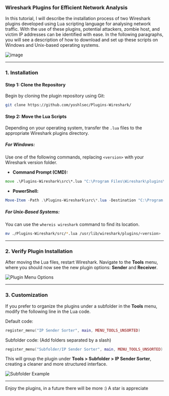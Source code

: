 ### Wireshark Plugins for Efficient Network Analysis

In this tutorial, I will describe the installation process of two Wireshark plugins developed using Lua scripting language for analysing network traffic. With the use of these plugins, potential attackers, zombie host, and victim IP addresses can be identified with ease. In the following paragraphs, you will see a description of how to download and set up these scripts on Windows and Unix-based operating systems.

![image](https://github.com/user-attachments/assets/da68d1b0-9a72-493f-85dc-e510dc7fb4c9)

---

### **1. Installation**

#### **Step 1: Clone the Repository**

Begin by cloning the plugin repository using Git:

```bash
git clone https://github.com/yoshlsec/Plugins-Wireshark/
```

#### **Step 2: Move the Lua Scripts**

Depending on your operating system, transfer the `.lua` files to the appropriate Wireshark plugins directory.

##### **For Windows:**
Use one of the following commands, replacing `<version>` with your Wireshark version folder.

- **Command Prompt (CMD):**

```cmd
move .\Plugins-Wireshark\src\*.lua "C:\Program Files\Wireshark\plugins\<version>\"
```

- **PowerShell:**

```powershell
Move-Item -Path .\Plugins-Wireshark\src\*.lua -Destination "C:\Program Files\Wireshark\plugins\<version>\"
```


##### **For Unix-Based Systems:**
You can use the `whereis wireshark` command to find its location.

```bash
mv ./Plugins-Wireshark/src/*.lua /usr/lib/wireshark/plugins/<version>
```

---

### **2. Verify Plugin Installation**

After moving the Lua files, restart Wireshark. Navigate to the **Tools** menu, where you should now see the new plugin options: **Sender** and **Receiver**.

![Plugin Menu Options](https://github.com/user-attachments/assets/02f3a400-7442-48de-8996-3e8a0fe9026d)

---

### **3. Customization**

If you prefer to organize the plugins under a subfolder in the **Tools** menu, modify the following line in the Lua code.

Default code:
```lua
register_menu("IP Sender Sorter", main, MENU_TOOLS_UNSORTED)
```

Subfolder code: (Add folders separated by a slash)
```lua
register_menu("Subfolder/IP Sender Sorter", main, MENU_TOOLS_UNSORTED)
```

This will group the plugin under **Tools > Subfolder > IP Sender Sorter**, creating a cleaner and more structured interface.

![Subfolder Example](https://github.com/user-attachments/assets/31f4179b-6096-483d-87da-5e252a9b4f6f)

---
Enjoy the plugins, in a future there will be more :) A star is appreciate 
